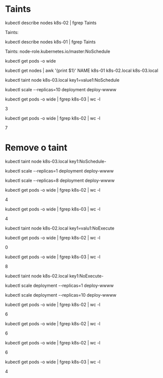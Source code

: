# Taints

kubectl describe nodes k8s-02 | fgrep Taints

Taints:             <none>



kubectl describe nodes k8s-01 | fgrep Taints

Taints:             node-role.kubernetes.io/master:NoSchedule



kubectl get pods -o wide



kubectl get nodes | awk '{print $1}'
NAME
k8s-01
k8s-02.local
k8s-03.local



kubectl taint node k8s-03.local key1=value1:NoSchedule



kubectl scale --replicas=10 deployment deploy-wwww



kubectl get pods -o wide | fgrep k8s-03 | wc -l

3



kubectl get pods -o wide | fgrep k8s-02 | wc -l

7



# Remove  o taint
kubectl taint node k8s-03.local key1:NoSchedule-



kubectl scale --replicas=1 deployment deploy-wwww



kubectl scale --replicas=8 deployment deploy-wwww



kubectl get pods -o wide | fgrep k8s-02 | wc -l

4



kubectl get pods -o wide | fgrep k8s-03 | wc -l

4



kubectl taint node k8s-02.local key1=valu1:NoExecute



kubectl get pods -o wide | fgrep k8s-02 | wc -l

0



kubectl get pods -o wide | fgrep k8s-03 | wc -l

8



kubectl taint node k8s-02.local key1:NoExecute-



kubectl scale deployment --replicas=1 deploy-wwww 



kubectl scale deployment --replicas=10 deploy-wwww 



kubectl get pods -o wide | fgrep k8s-02 | wc -l

6



kubectl get pods -o wide | fgrep k8s-02 | wc -l

6


kubectl get pods -o wide | fgrep k8s-02 | wc -l

6


kubectl get pods -o wide | fgrep k8s-03 | wc -l

4
